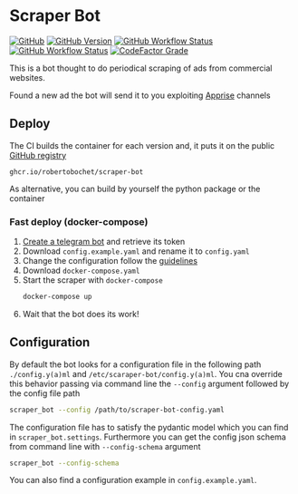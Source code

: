 # Scraper Bot

[![GitHub](https://img.shields.io/github/license/RobertoBochet/scraper-bot?style=flat-square)](https://github.com/RobertoBochet/scraper-bot)
[![GitHub Version](https://img.shields.io/github/v/tag/RobertoBochet/scraper-bot?label=version&style=flat-square)](https://github.com/RobertoBochet/scraper-bot)
[![GitHub Workflow Status](https://img.shields.io/github/actions/workflow/status/RobertoBochet/scraper-bot/test-code.yml?label=test%20code&style=flat-square)](https://github.com/RobertoBochet/scraper-bot)
[![GitHub Workflow Status](https://img.shields.io/github/actions/workflow/status/RobertoBochet/scraper-bot/build-container.yml?label=build%20container&style=flat-square)](https://github.com/RobertoBochet/scraper-bot/pkgs/container/scraper-bot)
[![CodeFactor Grade](https://img.shields.io/codefactor/grade/github/RobertoBochet/scraper-bot?style=flat-square)](https://www.codefactor.io/repository/github/robertobochet/scraper-bot)

This is a bot thought to do periodical scraping of ads from commercial websites.

Found a new ad the bot will send it to you exploiting [Apprise](https://github.com/caronc/apprise) channels

## Deploy

The CI builds the container for each version and, it puts it on the public [GitHub registry](https://ghcr.io/robertobochet/scraper-bot)
```
ghcr.io/robertobochet/scraper-bot
```

As alternative, you can build by yourself the python package or the container

### Fast deploy (docker-compose)

1. [Create a telegram bot](https://core.telegram.org/bots#3-how-do-i-create-a-bot) and retrieve its token
2. Download `config.example.yaml` and rename it to `config.yaml`
3. Change the configuration follow the [guidelines](#configuration)
4. Download `docker-compose.yaml`
5. Start the scraper with `docker-compose`
    ```bash
    docker-compose up
    ```
6. Wait that the bot does its work!

## Configuration

By default the bot looks for a configuration file in the following path `./config.y(a)ml` and `/etc/scaraper-bot/config.y(a)ml`. You cna override this behavior passing via command line the `--config` argument followed by the config file path
```bash
scraper_bot --config /path/to/scraper-bot-config.yaml
```

The configuration file has to satisfy the pydantic model which you can find in `scraper_bot.settings`.
Furthermore you can get the config json schema from command line with `--config-schema` argument
```bash
scraper_bot --config-schema
```

You can also find a configuration example in `config.example.yaml`.
